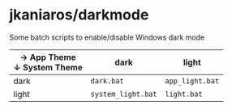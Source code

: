 # jkaniaros/darkmode
Some batch scripts to enable/disable Windows dark mode

| &rarr; App Theme <br>&darr; System Theme | dark               | light           |
|------------------------------------------|--------------------|-----------------|
| dark                                     | `dark.bat`         | `app_light.bat` |
| light                                    | `system_light.bat` | `light.bat`     |
